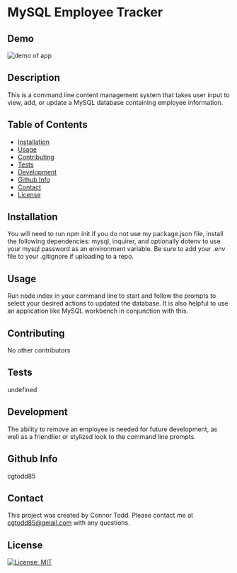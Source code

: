 # MySQL Employee Tracker

## Demo

![demo of app](./assets/employee-cms-demo.gif)

## Description

This is a command line content management system that takes user input to view, add, or update a MySQL database containing employee information.

## Table of Contents

- [Installation](#installation)
- [Usage](#usage)
- [Contributing](#contributing)
- [Tests](#tests)
- [Development](#Development)
- [Github Info](#github)
- [Contact](#contact)
- [License](#license)

## Installation

You will need to run npm init if you do not use my package.json file, install the following dependencies: mysql, inquirer, and optionally dotenv to use your mysql password as an environment variable. Be sure to add your .env file to your .gitignore if uploading to a repo.

## Usage

Run node index in your command line to start and follow the prompts to select your desired actions to updated the database. It is also helpful to use an application like MySQL workbench in conjunction with this.

## Contributing

No other contributors

## Tests

undefined

## Development

The ability to remove an employee is needed for future development, as well as a friendlier or stylized look to the command line prompts.

## Github Info

cgtodd85

## Contact

This project was created by Connor Todd.
Please contact me at cgtodd85@gmail.com with any questions.

## License

[![License: MIT](https://img.shields.io/badge/License-MIT-yellow.svg)](https://opensource.org/licenses/MIT)
